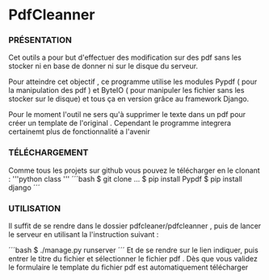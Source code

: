 PdfCleanner
============

### PRÉSENTATION

Cet outils a pour but d'effectuer des modification sur des pdf sans les stocker ni en base de donner ni sur le disque du serveur.

Pour atteindre cet objectif , ce programme utilise les modules Pypdf ( pour la manipulation des pdf ) et ByteIO ( pour manipuler les fichier sans les stocker sur le disque) et tous ça en version grâce au framework Django.

Pour le moment l'outil ne sers qu'à supprimer le texte dans un pdf pour créer un template de l'original . Cependant le programme integrera certainemt plus de fonctionnalité a l'avenir

### TÉLÉCHARGEMENT

Comme tous les projets sur github vous pouvez le télécharger en le clonant :
'''python
class
'''
´´´bash
$ git clone ...
$ pip install Pypdf
$ pip install django
´´´


### UTILISATION

Il suffit de se rendre dans le dossier pdfcleaner/pdfcleanner , puis de lancer le serveur en utilisant la l'instruction suivant :

´´´bash
$ ./manage.py runserver
´´´
Et de se rendre sur le lien indiquer, puis entrer le titre du fichier et sélectionner le fichier pdf . Dès que vous validez le formulaire le template du fichier pdf est automatiquement télécharger
